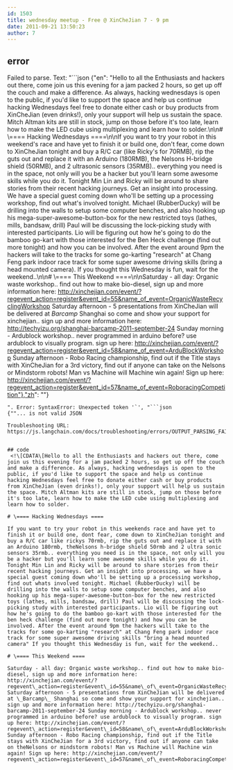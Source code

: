 ```yaml
---
id: 1503
title: wednesday meetup - Free @ XinCheJian 7 - 9 pm
date: 2011-09-21 13:50:23
author: 7
---
```

## error
Failed to parse. Text: "```json
{"en": "Hello to all the Enthusiasts and hackers out there, come join us this evening for a jam packed 2 hours, so get up off the couch and make a difference. As always, hacking wednesdays is open to the public, if you'd like to support the space and help us continue hacking Wednesdays feel free to donate either cash or buy products from XinCheJian (even drinks!), only your support will help us sustain the space. Mitch Altman kits are still in stock, jump on those before it's too late, learn how to make the LED cube using multiplexing and learn how to solder.\n\n# \\==== Hacking Wednesdays ====\n\nIf you want to try your robot in this weekend's race and have yet to finish it or build one, don't fear, come down to XinCheJian tonight and buy a R/C car (like Ricky's for 70RMB), rip the guts out and replace it with an Arduino (180RMB), the Nelsons H-bridge shield (50RMB), and 2 ultrasonic sensors (35RMB).. everything you need is in the space, not only will you be a hacker but you'll learn some awesome skills while you do it. Tonight Min Lin and Ricky will be around to share stories from their recent hacking journeys. Get an insight into processing. We have a special guest coming down who'll be setting up a processing workshop, find out what's involved tonight. Michael (RubberDucky) will be drilling into the walls to setup some computer benches, and also hooking up his mega-super-awesome-button-box for the new restricted toys (lathes, mills, bandsaw, drill) Paul will be discussing the lock-picking study with interested participants. Lio will be figuring out how he's going to do the bamboo go-kart with those interested for the Ben Heck challenge (find out more tonight) and how you can be involved. After the event around 9pm the hackers will take to the tracks for some go-karting \"research\" at Chang Feng park indoor race track for some super awesome driving skills (bring a head mounted camera). If you thought this Wednesday is fun, wait for the weekend..\n\n# \\==== This Weekend ====\n\nSaturday - all day: Organic waste workshop.. find out how to make bio-diesel, sign up and more information here: http://xinchejian.com/event/?regevent_action=register&event_id=55&name_of_event=OrganicWasteRecyclingWorkshop Saturday afternoon - 5 presentations from XinCheJian will be delivered at _Barcamp_ Shanghai so come and show your support for xinchejian.. sign up and more information here: http://techyizu.org/shanghai-barcamp-2011-september-24 Sunday morning - Ardublock workshop.. never programmed in arduino before? use ardublock to visually program. sign up here: http://xinchejian.com/event/?regevent_action=register&event_id=58&name_of_event=ArduBlockWorkshop Sunday afternoon - Robo Racing championship, find out if the Title stays with XinCheJian for a 3rd victory, find out if anyone can take on the Nelsons or Mindstorm robots! Man vs Machine will Machine win again! Sign up here: http://xinchejian.com/event/?regevent_action=register&event_id=57&name_of_event=RoboracingCompetition"},"zh": ""}
```
". Error: SyntaxError: Unexpected token '`', "```json
{""... is not valid JSON

Troubleshooting URL: https://js.langchain.com/docs/troubleshooting/errors/OUTPUT_PARSING_FAILURE/


## code
 <!\[CDATA\[Hello to all the Enthusiasts and hackers out there, come join us this evening for a jam packed 2 hours, so get up off the couch and make a difference. As always, hacking wednesdays is open to the public, if you'd like to support the space and help us continue hacking Wednesdays feel free to donate either cash or buy products from XinCheJian (even drinks!), only your support will help us sustain the space. Mitch Altman kits are still in stock, jump on those before it's too late, learn how to make the LED cube using multiplexing and learn how to solder.

# \==== Hacking Wednesdays ====

If you want to try your robot in this weekends race and have yet to finish it or build one, dont fear, come down to XinCheJian tonight and buy a R/C car like rickys 70rmb, rip the guts out and replace it with an Arduino 180rmb, theNelsons h-bridge shield 50rmb and 2 ultra sonic sensors 35rmb.. everything you need is in the space, not only will you be a hacker but you'll learn some awesome skills while you do it. Tonight Min Lin and Ricky will be around to share stories from their recent hacking journeys. Get an insight into processing. we have a special guest coming down who'll be setting up a processing workshop, find out whats involved tonight. Michael (RubberDucky) will be drilling into the walls to setup some computer benches, and also hooking up his mega-super-awesome-button-box for the new restricted toys (lathes, mills, bandsaw, drill) Paul will be discussing the lock-picking study with interested participants. Lio will be figuring out how he's going to do the bamboo go-kart with those interested for the ben heck challenge (find out more tonight) and how you can be involved. After the event around 9pm the hackers will take to the tracks for some go-karting "research" at Chang Feng park indoor race track for some super awesome driving skills "bring a head mounted camera" If you thought this Wednesday is fun, wait for the weekend..

# \==== This Weekend ====

Saturday - all day: Organic waste workshop.. find out how to make bio-diesel, sign up and more information here: http://xinchejian.com/event/?regevent\_action=register&event\_id=55&name\_of\_event=OrganicWasteRecyclingWorkshop Saturday afternoon - 5 presentations from XinCheJian will be delivered at \_Barcamp\_ Shanghai so come and show your support for xinchejian.. sign up and more information here: http://techyizu.org/shanghai-barcamp-2011-september-24 Sunday morning - Ardublock workshop.. never programmed in arduino before? use ardublock to visually program. sign up here: http://xinchejian.com/event/?regevent\_action=register&event\_id=58&name\_of\_event=ArduBlockWorkshop Sunday afternoon - Robo Racing championship, find out if the Title stays with XinCheJian for a 3rd victory, find out if anyone can take on theNelsons or mindstorm robots! Man vs Machine will Machine win again! Sign up here: http://xinchejian.com/event/?regevent\_action=register&event\_id=57&name\_of\_event=RoboracingCompetition\]\]> 
